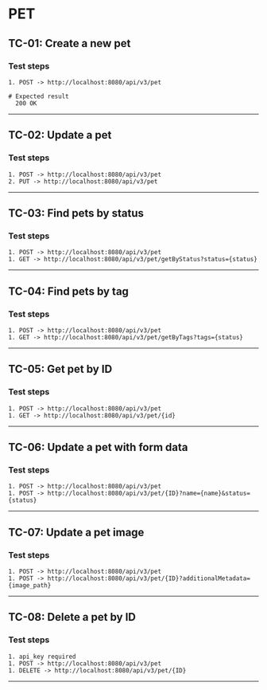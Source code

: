# PET

## TC-01: Create a new pet
   
### Test steps
    1. POST -> http://localhost:8080/api/v3/pet  
    
    # Expected result
      200 OK
-------------------------------------------------------------
## TC-02: Update a pet

### Test steps
    1. POST -> http://localhost:8080/api/v3/pet  
    2. PUT -> http://localhost:8080/api/v3/pet
-------------------------------------------------------------
## TC-03: Find pets by status

### Test steps
    1. POST -> http://localhost:8080/api/v3/pet
    1. GET -> http://localhost:8080/api/v3/pet/getByStatus?status={status}  
-------------------------------------------------------------
## TC-04: Find pets by tag

### Test steps
    1. POST -> http://localhost:8080/api/v3/pet
    1. GET -> http://localhost:8080/api/v3/pet/getByTags?tags={status}  
-------------------------------------------------------------
## TC-05: Get pet by ID

### Test steps
    1. POST -> http://localhost:8080/api/v3/pet
    1. GET -> http://localhost:8080/api/v3/pet/{id}  
-------------------------------------------------------------
## TC-06: Update a pet with form data

### Test steps
    1. POST -> http://localhost:8080/api/v3/pet
    1. POST -> http://localhost:8080/api/v3/pet/{ID}?name={name}&status={status}  
-------------------------------------------------------------
## TC-07: Update a pet image
### Test steps
    1. POST -> http://localhost:8080/api/v3/pet
    1. POST -> http://localhost:8080/api/v3/pet/{ID}?additionalMetadata={image_path}  
-------------------------------------------------------------
## TC-08: Delete a pet by ID
### Test steps
    1. api_key required
    1. POST -> http://localhost:8080/api/v3/pet
    1. DELETE -> http://localhost:8080/api/v3/pet/{ID}  
-------------------------------------------------------------